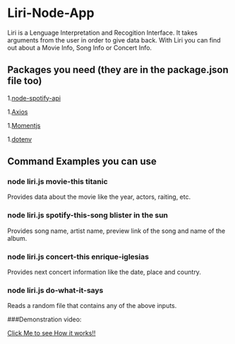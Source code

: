 # Liri-Node-App

Liri is a Lenguage Interpretation and Recogition Interface. It takes arguments from the user in order to give data back. With Liri you can find out about a Movie Info, Song Info or Concert Info.

## Packages you need (they are in the package.json file too)
1.[node-spotify-api](https://www.npmjs.com/package/node-spotify-api)

1.[Axios](https://www.npmjs.com/package/axios) 

1.[Momentjs](https://www.npmjs.com/package/moment) 

1.[dotenv](https://www.npmjs.com/package/dotenv) 

## Command Examples you can use

### node liri.js movie-this titanic
Provides data about the movie like the year, actors, raiting, etc.

### node liri.js spotify-this-song blister in the sun
Provides song name, artist name, preview link of the song and name of the album.

### node liri.js concert-this enrique-iglesias
Provides next concert information like the date, place and country.

### node liri.js do-what-it-says
Reads a random file that contains any of the above inputs.


###Demonstration video:

[Click Me to see How it works!!](https://drive.google.com/file/d/1RYNv0XRn1NOXi9H2whl0kpfyLuidf8o0/view)
